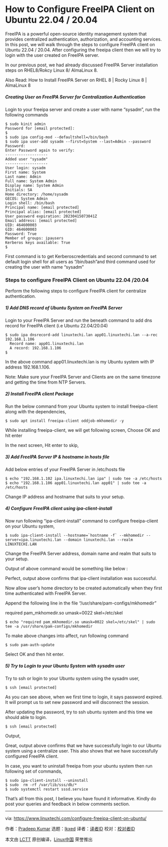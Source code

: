 [#]: subject: "How to Configure FreeIPA Client on Ubuntu 22.04 / 20.04"
[#]: via: "https://www.linuxtechi.com/configure-freeipa-client-on-ubuntu/"
[#]: author: "Pradeep Kumar https://www.linuxtechi.com/author/pradeep/"
[#]: collector: "lkxed"
[#]: translator: " "
[#]: reviewer: " "
[#]: publisher: " "
[#]: url: " "

How to Configure FreeIPA Client on Ubuntu 22.04 / 20.04
======

FreeIPA is a powerful open-source identity management system that provides centralized authentication, authorization, and accounting services. In this post, we will walk through the steps to configure FreeIPA client on Ubuntu 22.04 / 20.04. After configuring the freeipa client then we will try to login with the user created on FreeIPA server.

In our previous post, we had already discussed FreeIPA Server installation steps on RHEL8/Rokcy Linux 8/ AlmaLinux 8.

Also Read: How to Install FreeIPA Server on RHEL 8 | Rocky Linux 8 | AlmaLinux 8

##### Creating User on FreeIPA Server for Centralization Authentication

Login to your freeipa server and create a user with name “sysadm”, run the following commands

```
$ sudo kinit admin
Password for [email protected]:
$
$ sudo ipa config-mod --defaultshell=/bin/bash
$ sudo ipa user-add sysadm --first=System --last=Admin --password
Password:
Enter Password again to verify:
-------------------
Added user "sysadm"
-------------------
User login: sysadm
First name: System
Last name: Admin
Full name: System Admin
Display name: System Admin
Initials: SA
Home directory: /home/sysadm
GECOS: System Admin
Login shell: /bin/bash
Principal name: [email protected]
Principal alias: [email protected]
User password expiration: 20230415073041Z
Email address: [email protected]
UID: 464600003
GID: 464600003
Password: True
Member of groups: ipausers
Kerberos keys available: True
$
```

First command is to get Kerberoscredentials and second command to set default login shell for all users as “/bin/bash”and third command used for creating the user with name “sysadm”

### Steps to configure FreeIPA Client on Ubuntu 22.04 /20.04

Perform the following steps to configure FreeIPA client for centralize authentication.

##### 1) Add DNS record of Ubuntu System on FreeIPA Server

Login to your FreeIPA Server and run the beneath command to add dns record for FreeIPA client (i.e Ubuntu 22.04/20.04)

```
$ sudo ipa dnsrecord-add linuxtechi.lan app01.linuxtechi.lan --a-rec 192.168.1.106
  Record name: app01.linuxtechi.lan
  A record: 192.168.1.106
$
```

In the above command app01.linuxtechi.lan is my Ubuntu system with IP address 192.168.1.106.

Note: Make sure your FreeIPA Server and Clients are on the same timezone and getting the time from NTP Servers.

##### 2) Install FreeIPA client Package

Run the below command from your Ubuntu system to install freeipa-client along with the dependencies,

```
$ sudo apt install freeipa-client oddjob-mkhomedir -y
```

While installing freeipa-client, we will get following screen, Choose OK and hit enter

In the next screen, Hit enter to skip,

##### 3) Add FreeIPA Server IP & hostname in hosts file

Add below entries of your FreeIPA Server in /etc/hosts file

```
$ echo "192.168.1.102 ipa.linuxtechi.lan ipa" | sudo tee -a /etc/hosts
$ echo "192.168.1.106 app01.linuxtechi.lan app01" | sudo tee -a /etc/hosts
```

Change IP address and hostname that suits to your setup.

##### 4) Configure FreeIPA client using ipa-client-install

Now run following “ipa-client-install” command to configure freeipa-client on your Ubuntu system,

```
$ sudo ipa-client-install --hostname=`hostname -f` --mkhomedir --server=ipa.linuxtechi.lan --domain linuxtechi.lan --realm LINUXTECHI.LAN
```

Change the FreeIPA Server address, domain name and realm that suits to your setup.

Output of above command would be something like below :

Perfect, output above confirms that ipa-client installation was successful.

Now allow user’s home directory to be created automatically when they first time authenticated with FreeIPA Server.

Append the following line in the file “/usr/share/pam-configs/mkhomedir”

required pam_mkhomedir.so umask=0022 skel=/etc/skel

```
$ echo "required pam_mkhomedir.so umask=0022 skel=/etc/skel" | sudo tee -a /usr/share/pam-configs/mkhomedir
```

To make above changes into affect, run following command

```
$ sudo pam-auth-update
```

Select OK and then hit enter.

##### 5) Try to Login to your Ubuntu System with sysadm user

Try to ssh or login to your Ubuntu system using the sysadm user,

```
$ ssh [email protected]
```

As you can see above, when we first time to login, it says password expired. It will prompt us to set new password and will disconnect the session.

After updating the password, try to ssh ubuntu system and this time we should able to login.

```
$ ssh [email protected]
```

Output,

Great, output above confirms that we have successfully login to our Ubuntu system using a centralize user. This also shows that we have successfully configured FreeIPA client.

In case, you want to uninstall freeipa from your ubuntu system then run following set of commands,

```
$ sudo ipa-client-install --uninstall
$ sudo  rm -rf /var/lib/sss/db/*
$ sudo systemctl restart sssd.service
```

That’s all from this post, I believe you have found it informative. Kindly do  post your queries and feedback in below comments section.

--------------------------------------------------------------------------------

via: https://www.linuxtechi.com/configure-freeipa-client-on-ubuntu/

作者：[Pradeep Kumar][a]
选题：[lkxed][b]
译者：[译者ID](https://github.com/译者ID)
校对：[校对者ID](https://github.com/校对者ID)

本文由 [LCTT](https://github.com/LCTT/TranslateProject) 原创编译，[Linux中国](https://linux.cn/) 荣誉推出

[a]: https://www.linuxtechi.com/author/pradeep/
[b]: https://github.com/lkxed/
